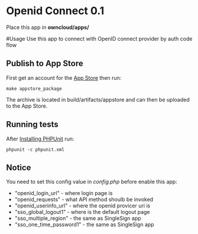 # Openid Connect 0.1
Place this app in **owncloud/apps/**

#Usage
Use this app to connect with OpenID connect provider by auth code flow

## Publish to App Store

First get an account for the [App Store](http://apps.owncloud.com/) then run:

    make appstore_package

The archive is located in build/artifacts/appstore and can then be uploaded to the App Store.

## Running tests
After [Installing PHPUnit](http://phpunit.de/getting-started.html) run:

    phpunit -c phpunit.xml

## Notice
You need to set this config value in *config.php* before enable this app:

- "openid_login_url" - where login page is
- "openid_requests" - what API method shoulb be invoked
- "openid_userinfo_url" - where the openid provicer uri is
- "sso_global_logout1" - where is the default logout page
- "sso_multiple_region" - the same as SingleSign app
- "sso_one_time_password1" - the same as SingleSign app